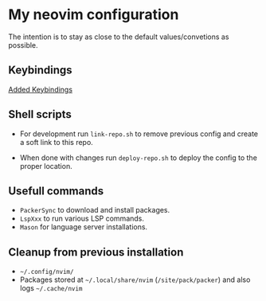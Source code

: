 # My neovim configuration
The intention is to stay as close to the default values/convetions as possible.

## Keybindings

[Added Keybindings](./added-keybindings.md)

## Shell scripts
- For development run `link-repo.sh` to remove previous config and create
a soft link to this repo.

- When done with changes run `deploy-repo.sh` to deploy the config
to the proper location.

## Usefull commands
- `PackerSync` to download and install packages.
- `LspXxx` to run various LSP commands.
- `Mason` for language server installations.

## Cleanup from previous installation
- `~/.config/nvim/`
- Packages stored at `~/.local/share/nvim` (`/site/pack/packer`)
and also logs `~/.cache/nvim`



